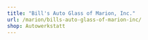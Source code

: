 ```yaml
---
title: "Bill's Auto Glass of Marion, Inc."
url: /marion/bills-auto-glass-of-marion-inc/
shop: Autowerkstatt
---
```

